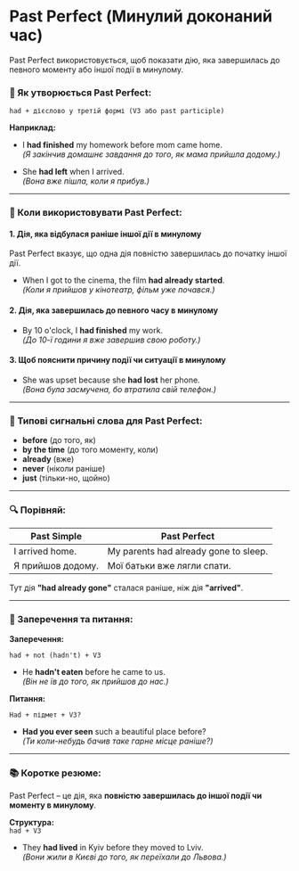 ﻿# Past Perfect (Минулий доконаний час)

Past Perfect використовується, щоб показати дію, яка завершилась до певного моменту або іншої події в минулому.

### 📝 Як утворюється Past Perfect:

```
had + дієслово у третій формі (V3 або past participle)
```

**Наприклад:**

- I **had finished** my homework before mom came home.  
_(Я закінчив домашнє завдання до того, як мама прийшла додому.)_

- She **had left** when I arrived.  
_(Вона вже пішла, коли я прибув.)_

---

### 📌 Коли використовувати Past Perfect:

#### 1. **Дія, яка відбулася раніше іншої дії в минулому**

Past Perfect вказує, що одна дія повністю завершилась до початку іншої дії.

- When I got to the cinema, the film **had already started**.  
_(Коли я прийшов у кінотеатр, фільм уже почався.)_

#### 2. **Дія, яка завершилась до певного часу в минулому**

- By 10 o'clock, I **had finished** my work.  
_(До 10-ї години я вже завершив свою роботу.)_

#### 3. **Щоб пояснити причину події чи ситуації в минулому**

- She was upset because she **had lost** her phone.  
_(Вона була засмучена, бо втратила свій телефон.)_

---

### 🚩 Типові сигнальні слова для Past Perfect:

- **before** (до того, як)
- **by the time** (до того моменту, коли)
- **already** (вже)
- **never** (ніколи раніше)
- **just** (тільки-но, щойно)

---

### 🔍 Порівняй:

| Past Simple | Past Perfect |
|-------------|--------------|
| I arrived home. | My parents had already gone to sleep. |
| Я прийшов додому. | Мої батьки вже лягли спати. |

Тут дія **"had already gone"** сталася раніше, ніж дія **"arrived"**.

---

### 📌 Заперечення та питання:

**Заперечення:**
```
had + not (hadn't) + V3
```
- He **hadn't eaten** before he came to us.  
_(Він не їв до того, як прийшов до нас.)_

**Питання:**
```
Had + підмет + V3?
```
- **Had you ever seen** such a beautiful place before?  
_(Ти коли-небудь бачив таке гарне місце раніше?)_

---

### 📚 Коротке резюме:

Past Perfect – це дія, яка **повністю завершилась до іншої події чи моменту в минулому**.

**Структура:**  
`had + V3`

- They **had lived** in Kyiv before they moved to Lviv.  
_(Вони жили в Києві до того, як переїхали до Львова.)_